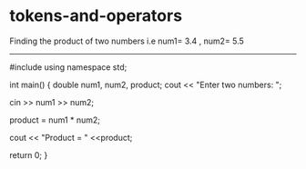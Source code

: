 # tokens-and-operators

Finding the product of two numbers i.e num1= 3.4 , num2= 5.5
***************************************
#include <iostream>
using namespace std;

int main() {
  double num1, num2, product;
  cout << "Enter two numbers: ";
 
  cin >> num1 >> num2;
 
  product = num1 * num2;  

  cout << "Product = " <<product;    
    
  return 0;
}
